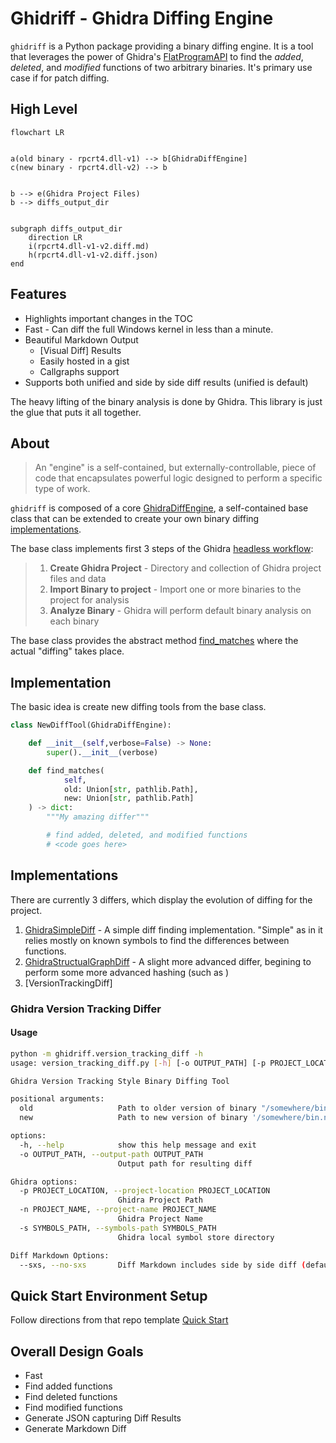 # Ghidriff - Ghidra Diffing Engine

`ghidriff` is a Python package providing a binary diffing engine. It is a tool that leverages the power of Ghidra's [FlatProgramAPI](https://ghidra.re/ghidra_docs/api/ghidra/program/flatapi/FlatProgramAPI.html) to find the *added*, *deleted*, and *modified* functions of two arbitrary binaries. It's primary use case if for patch diffing.

## High Level

```mermaid
flowchart LR


a(old binary - rpcrt4.dll-v1) --> b[GhidraDiffEngine]
c(new binary - rpcrt4.dll-v2) --> b


b --> e(Ghidra Project Files)
b --> diffs_output_dir


subgraph diffs_output_dir
    direction LR
    i(rpcrt4.dll-v1-v2.diff.md)
    h(rpcrt4.dll-v1-v2.diff.json)    
end

```

## Features

- Highlights important changes in the TOC
- Fast - Can diff the full Windows kernel in less than a minute.
- Beautiful Markdown Output
  - [Visual Diff] Results
  - Easily hosted in a gist
  - Callgraphs support
- Supports both unified and side by side diff results (unified is default)

The heavy lifting of the binary analysis is done by Ghidra.  This library is just the glue that puts it all together. 

## About

> An "engine" is a self-contained, but externally-controllable, piece of code that encapsulates powerful logic designed to perform a specific type of work.

`ghidriff` is composed of a core [GhidraDiffEngine](ghidra_diff_engine.py), a self-contained base class that can be extended to create your own binary diffing [implementations](#implementations).

The base class implements first 3 steps of the Ghidra [headless workflow](https://github.com/clearbluejar/ghidra-python-vscode-devcontainer-skeleton#steps):
>1. **Create Ghidra Project** - Directory and collection of Ghidra project files and data
>2. **Import Binary to project** - Import one or more binaries to the project for analysis
>3. **Analyze Binary** - Ghidra will perform default binary analysis on each binary

The base class provides the abstract method [find_matches](ghidra_diff_engine.py) where the actual "diffing" takes place. 

## Implementation 

The basic idea is create new diffing tools from the base class. 

```python
class NewDiffTool(GhidraDiffEngine):

    def __init__(self,verbose=False) -> None:
        super().__init__(verbose)

    def find_matches(
            self,            
            old: Union[str, pathlib.Path],
            new: Union[str, pathlib.Path]
    ) -> dict:
        """My amazing differ"""

        # find added, deleted, and modified functions
        # <code goes here>
```

## Implementations

There are currently 3 differs, which display the evolution of diffing for the project. 

1. [GhidraSimpleDiff](simple_diff.py) - A simple diff finding implementation. "Simple" as in it relies mostly on known symbols to find the differences between functions.
2. [GhidraStructualGraphDiff](ghidra_diff_engine/structural_graph_diff.py) - A slight more advanced differ, begining to perform some more advanced hashing (such as )
3. [VersionTrackingDiff]

### Ghidra Version Tracking Differ


#### Usage

```bash
python -m ghidriff.version_tracking_diff -h
usage: version_tracking_diff.py [-h] [-o OUTPUT_PATH] [-p PROJECT_LOCATION] [-n PROJECT_NAME] [-s SYMBOLS_PATH] [--sxs | --no-sxs] old new [new ...]

Ghidra Version Tracking Style Binary Diffing Tool

positional arguments:
  old                   Path to older version of binary "/somewhere/bin.old"
  new                   Path to new version of binary '/somewhere/bin.new'. For multiple binaries add oldest to newest

options:
  -h, --help            show this help message and exit
  -o OUTPUT_PATH, --output-path OUTPUT_PATH
                        Output path for resulting diff

Ghidra options:
  -p PROJECT_LOCATION, --project-location PROJECT_LOCATION
                        Ghidra Project Path
  -n PROJECT_NAME, --project-name PROJECT_NAME
                        Ghidra Project Name
  -s SYMBOLS_PATH, --symbols-path SYMBOLS_PATH
                        Ghidra local symbol store directory

Diff Markdown Options:
  --sxs, --no-sxs       Diff Markdown includes side by side diff (default: False)
```

## Quick Start Environment Setup

Follow directions from that repo template [Quick Start](https://github.com/clearbluejar/ghidra-python-vscode-devcontainer-skeleton#quick-start-setup---dev-container--best-option)


## Overall Design Goals

- Fast 
- Find added functions
- Find deleted functions
- Find modified functions
- Generate JSON capturing Diff Results
- Generate Markdown Diff